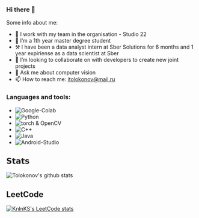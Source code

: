 ### Hi there 👋


Some info about me:

- 🔭 I work with my team in the organisation - Studio 22
- 🌱 I’m a 1th year master degree student
- ⚒️ I have been a data analyst intern at Sber Solutions for 6 months and 1 year expiriense as a data scientist at Sber
- 👯 I’m looking to collaborate on with developers to create new joint projects
- 💬 Ask me about computer vision
- 📫 How to reach me: itolokonov@mail.ru

### Languages and tools:
- ![Google-Colab](https://img.shields.io/badge/-Colab-white?style-for-the-badge&logo=google-colab)
- ![Python](https://img.shields.io/badge/-Python-FFCC22?style-for-the-badge&logo=python)
- ![torch & OpenCV](https://img.shields.io/badge/torch-OpenCV-red)
- ![C++](https://img.shields.io/badge/-C++-00599C?style=for-the-badge&logo=c%2b%2b)
- ![Java](https://img.shields.io/badge/-Java-red?style=for-the-badge&logo=java)
- ![Android-Studio](https://img.shields.io/badge/-Android_Studio-white?style=for-the-badge&logo=android-studio)

## 𝗦𝘁𝗮𝘁𝘀

![Tolokonov's github stats](https://github-readme-stats.vercel.app/api?username=tolokonov&show_icons=true&theme=dracula)
## LeetCode
[![KnlnKS's LeetCode stats](https://leetcode-stats-six.vercel.app/api?username=tolokonov)](https://github.com/KnlnKS/leetcode-stats)
